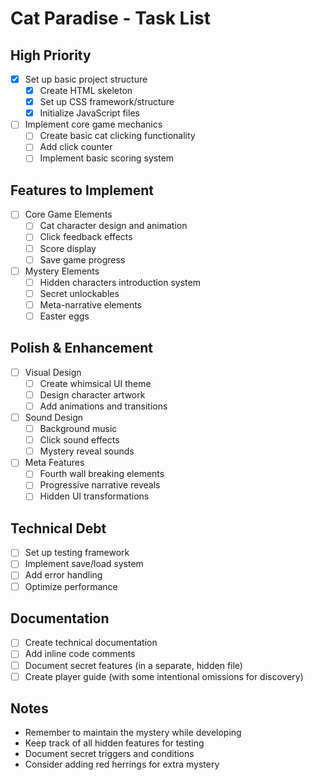# Cat Paradise - Task List

## High Priority
- [x] Set up basic project structure
  - [x] Create HTML skeleton
  - [x] Set up CSS framework/structure
  - [x] Initialize JavaScript files
- [ ] Implement core game mechanics
  - [ ] Create basic cat clicking functionality
  - [ ] Add click counter
  - [ ] Implement basic scoring system

## Features to Implement
- [ ] Core Game Elements
  - [ ] Cat character design and animation
  - [ ] Click feedback effects
  - [ ] Score display
  - [ ] Save game progress
  
- [ ] Mystery Elements
  - [ ] Hidden characters introduction system
  - [ ] Secret unlockables
  - [ ] Meta-narrative elements
  - [ ] Easter eggs

## Polish & Enhancement
- [ ] Visual Design
  - [ ] Create whimsical UI theme
  - [ ] Design character artwork
  - [ ] Add animations and transitions
  
- [ ] Sound Design
  - [ ] Background music
  - [ ] Click sound effects
  - [ ] Mystery reveal sounds
  
- [ ] Meta Features
  - [ ] Fourth wall breaking elements
  - [ ] Progressive narrative reveals
  - [ ] Hidden UI transformations

## Technical Debt
- [ ] Set up testing framework
- [ ] Implement save/load system
- [ ] Add error handling
- [ ] Optimize performance

## Documentation
- [ ] Create technical documentation
- [ ] Add inline code comments
- [ ] Document secret features (in a separate, hidden file)
- [ ] Create player guide (with some intentional omissions for discovery)

## Notes
- Remember to maintain the mystery while developing
- Keep track of all hidden features for testing
- Document secret triggers and conditions
- Consider adding red herrings for extra mystery
